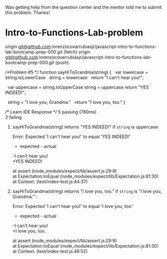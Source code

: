Was getting help from the question center and the mentor told me to submit this problem. Thanks!

# Intro-to-Functions-Lab-problem
origin  git@github.com:lorenzocovarrubiasjr/javascript-intro-to-functions-lab-bootcamp-prep-000.git (fetch)   origin  git@github.com:lorenzocovarrubiasjr/javascript-intro-to-functions-lab-bootcamp-prep-000.git (push) 


/*Problem #5 */
function sayHiToGrandma(string) {
  var lowercase = string.toLowerCase
  string = lowercase
  return "I can't hear you!";

  var uppercase = string.toUpperCase
  string = uppercase
  return "YES INDEED!";

  string = "I love you, Grandma."
  return "I love you, too."
}


/* Learn IDE Response */
5 passing (780ms)                                                                                          
  2 failing                                                                                                  
                                                                                                             
  1) sayHiToGrandma(string) returns "YES INDEED!" if `string` is uppercase:                                  
                                                                                                             
      Error: Expected 'I can\'t hear you!' to equal 'YES INDEED!'                                            
      + expected - actual                                                                                    
                                                                                                             
      -I can't hear you!                                                                                     
      +YES INDEED!                                                                                           
                                                                                                             
      at assert (node_modules/expect/lib/assert.js:29:9)                                                     
      at Expectation.toEqual (node_modules/expect/lib/Expectation.js:81:30)                                  
      at Context.<anonymous> (test/index-test.js:44:37)

 2) sayHiToGrandma(string) returns "I love you, too." if `string` is "I love you, Grandma."`:               
                                                                                                             
      Error: Expected 'I can\'t hear you!' to equal 'I love you, too.'                                       
      + expected - actual                                                                                    
                                                                                                             
      -I can't hear you!                                                                                     
      +I love you, too.     
      
       at assert (node_modules/expect/lib/assert.js:29:9)                                                     
      at Expectation.toEqual (node_modules/expect/lib/Expectation.js:81:30)                                  
      at Context.<anonymous> (test/index-test.js:48:52) 
                          
